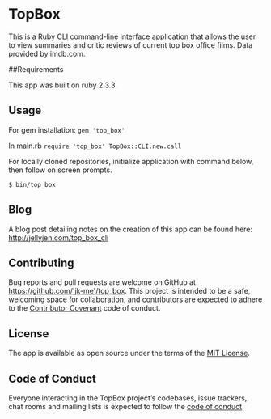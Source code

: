 # TopBox

This is a Ruby CLI command-line interface application that allows the user to view summaries and critic reviews of current top box office films. Data provided by imdb.com.

##Requirements

This app was built on ruby 2.3.3.

## Usage

For gem installation:
  `gem 'top_box'`

  In main.rb
  `require 'top_box'
   TopBox::CLI.new.call`

For locally cloned repositories, initialize application with command below, then follow on screen prompts.

    $ bin/top_box

## Blog

A blog post detailing notes on the creation of this app can be found here: http://jellyjen.com/top_box_cli

## Contributing

Bug reports and pull requests are welcome on GitHub at https://github.com/'jk-me'/top_box. This project is intended to be a safe, welcoming space for collaboration, and contributors are expected to adhere to the [Contributor Covenant](http://contributor-covenant.org) code of conduct.

## License

The app is available as open source under the terms of the [MIT License](https://opensource.org/licenses/MIT).

## Code of Conduct

Everyone interacting in the TopBox project’s codebases, issue trackers, chat rooms and mailing lists is expected to follow the [code of conduct](https://github.com/'jk-me'/top_box/blob/master/CODE_OF_CONDUCT.md).

